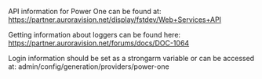 API information for Power One can be found at:
https://partner.auroravision.net/display/fstdev/Web+Services+API

Getting information about loggers can be found here:
https://partner.auroravision.net/forums/docs/DOC-1064

Login information should be set as a strongarm variable or can be accessed at:
admin/config/generation/providers/power-one
